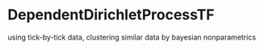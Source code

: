 # DependentDirichletProcessTF
using tick-by-tick data, clustering similar data by bayesian nonparametrics
